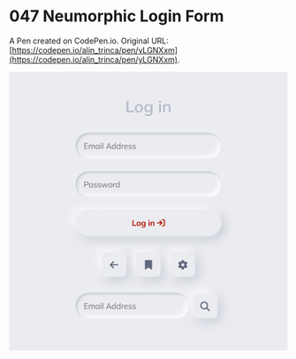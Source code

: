 # 047 Neumorphic Login Form

A Pen created on CodePen.io. Original URL: [https://codepen.io/alin_trinca/pen/yLGNXxm](https://codepen.io/alin_trinca/pen/yLGNXxm).

![Neumorphic Login Form Screenshot](neumorphic.png)
